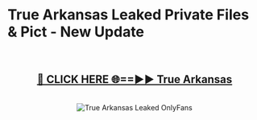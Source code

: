 # True Arkansas Leaked Private Files & Pict - New Update
<br>
<div align="center">
<h2><a href="https://mediafilles.blogspot.com/?title=True_Arkansas" rel="nofollow">🔴 CLICK HERE 🌐==►► True Arkansas</a></h2>
<br>
<a href="https://mediafilles.blogspot.com/?title=True_Arkansas" rel="nofollow" data-target="animated-image.originalLink"><img src="https://i.ibb.co.com/WyWwxjT/player-gif2.gif" alt="True Arkansas Leaked OnlyFans" style="max-width: 100%; display: inline-block;" data-target="animated-image.originalImage"></a>
</div>
<br>